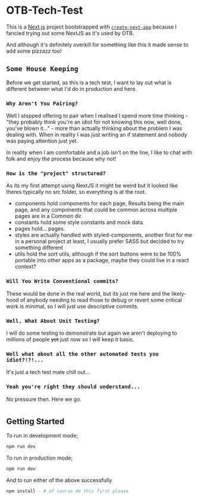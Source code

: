 # OTB-Tech-Test

This is a [Next.js](https://nextjs.org/) project bootstrapped with [`create-next-app`](https://github.com/vercel/next.js/tree/canary/packages/create-next-app) because I fancied trying out some NextJS as it's used by OTB.

And although it's definitely overkill for something like this it made sense to add some pizzazz too!

## `Some House Keeping`

Before we get started, as this is a tech test, I want to lay out what is different between what I'd do in production and here.

### `Why Aren't You Pairing?`

Well I stopped offering to pair when I realised I spend more time thinking - "they probably think you're an idiot for not knowing this now, well done, you've blown it..." - more than actually thinking about the problem I was dealing with. When in reality I was just writing an if statement and nobody was paying attention just yet.

In reality when I am comfortable and a job isn't on the line, I like to chat with folk and enjoy the process because why not!

### `How is the "project" structured?`

As its my first attempt using NextJS it might be weird but it looked like theres typically no src folder, so everything is at the root.
- components hold components for each page, Results being the main page, and any components that could be common across multiple pages are in a Common dir.
- constants hold some style constants and mock data.
- pages hold... pages.
- styles are actually handled with styled-components, another first for me in a personal project at least, I usually prefer SASS but decided to try something different
- utils hold the sort utils, although if the sort buttons were to be 100% portable into other apps as a package, maybe they could live in a react context?


### `Will You Write Conventional commits?`

These would be done in the real world, but its just me here and the likely-hood of anybody needing to read those to debug or revert some critical work is minimal, so I will just use descriptive commits.

### `Well, What About Unit Testing?`

I will do some testing to demonstrate but again we aren't deploying to millions of people ~~yet~~ just now so I will keep it basic.

### `Well what about all the other automated tests you idiot?!?!...`

It's just a tech test mate chill out...

### `Yeah you're right they should understand...`

No pressure then. Here we go.

#
## Getting Started

To run in development mode;

```bash
npm run dev
```

To run in production mode;

```bash
npm run dev
```

And to run either of the above successfully

```bash
npm install - # of course do this first please
```
